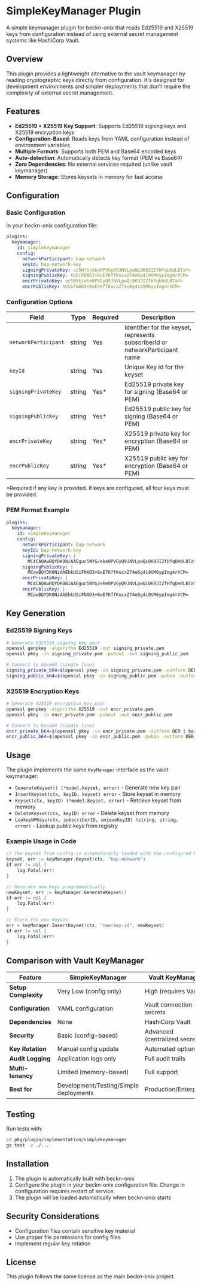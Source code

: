 # SimpleKeyManager Plugin

A simple keymanager plugin for beckn-onix that reads Ed25519 and X25519 keys from configuration instead of using external secret management systems like HashiCorp Vault.

## Overview

This plugin provides a lightweight alternative to the vault keymanager by reading cryptographic keys directly from configuration. It's designed for development environments and simpler deployments that don't require the complexity of external secret management.

## Features

- **Ed25519 + X25519 Key Support**: Supports Ed25519 signing keys and X25519 encryption keys
- **Configuration-Based**: Reads keys from YAML configuration instead of environment variables
- **Multiple Formats**: Supports both PEM and Base64 encoded keys
- **Auto-detection**: Automatically detects key format (PEM vs Base64)
- **Zero Dependencies**: No external services required (unlike vault keymanager)
- **Memory Storage**: Stores keysets in memory for fast access

## Configuration

### Basic Configuration

In your beckn-onix configuration file:

```yaml
plugins:
  keymanager:
    id: simplekeymanager
    config:
      networkParticipant: bap-network
      keyId: bap-network-key
      signingPrivateKey: uc5WYG/eke0PVGyQ9JNVLpwQL0K9JIZfHfqUHdLBTaY=
      signingPublicKey: kUSiFNAD3+6oE7KffKucxZ74e6g4i9VM6ypImg4rVCM=
      encrPrivateKey: uc5WYG/eke0PVGyQ9JNVLpwQL0K9JIZfHfqUHdLBTaY=
      encrPublicKey: kUSiFNAD3+6oE7KffKucxZ74e6g4i9VM6ypImg4rVCM=
```

### Configuration Options

| Field | Type | Required | Description |
|-------|------|----------|-------------|
| `networkParticipant` | string | Yes | Identifier for the keyset, represents subscriberId or networkParticipant name |
| `keyId` | string | Yes | Unique Key id for the keyset |
| `signingPrivateKey` | string | Yes* | Ed25519 private key for signing (Base64 or PEM) |
| `signingPublicKey` | string | Yes* | Ed25519 public key for signing (Base64 or PEM) |
| `encrPrivateKey` | string | Yes* | X25519 private key for encryption (Base64 or PEM) |
| `encrPublicKey` | string | Yes* | X25519 public key for encryption (Base64 or PEM) |

*Required if any key is provided. If keys are configured, all four keys must be provided.

### PEM Format Example

```yaml
plugins:
  keymanager:
    id: simplekeymanager
    config:
      networkParticipant: bap-network
      keyId: bap-network-key
      signingPrivateKey: |
        MC4CAQAwBQYDK0NiAAEguc5WYG/eke0PVGyQ9JNVLpwQL0K9JIZfHfqUHdLBTaY=
      signingPublicKey: |
        MCowBQYDK0NiAAEhkUSiFNAD3+6oE7KffKucxZ74e6g4i9VM6ypImg4rVCM=
      encrPrivateKey: |
        MC4CAQAwBQYDK0NiAAEguc5WYG/eke0PVGyQ9JNVLpwQL0K9JIZfHfqUHdLBTaY=
      encrPublicKey: |
        MCowBQYDK0NiAAEhkUSiFNAD3+6oE7KffKucxZ74e6g4i9VM6ypImg4rVCM=
```

## Key Generation

### Ed25519 Signing Keys

```bash
# Generate Ed25519 signing key pair
openssl genpkey -algorithm Ed25519 -out signing_private.pem
openssl pkey -in signing_private.pem -pubout -out signing_public.pem

# Convert to base64 (single line)
signing_private_b64=$(openssl pkey -in signing_private.pem -outform DER | base64 -w 0)
signing_public_b64=$(openssl pkey -in signing_public.pem -pubin -outform DER | base64 -w 0)
```

### X25519 Encryption Keys

```bash
# Generate X25519 encryption key pair
openssl genpkey -algorithm X25519 -out encr_private.pem
openssl pkey -in encr_private.pem -pubout -out encr_public.pem

# Convert to base64 (single line)
encr_private_b64=$(openssl pkey -in encr_private.pem -outform DER | base64 -w 0)
encr_public_b64=$(openssl pkey -in encr_public.pem -pubin -outform DER | base64 -w 0)
```

## Usage

The plugin implements the same `KeyManager` interface as the vault keymanager:

- `GenerateKeyset() (*model.Keyset, error)` - Generate new key pair
- `InsertKeyset(ctx, keyID, keyset) error` - Store keyset in memory
- `Keyset(ctx, keyID) (*model.Keyset, error)` - Retrieve keyset from memory
- `DeleteKeyset(ctx, keyID) error` - Delete keyset from memory
- `LookupNPKeys(ctx, subscriberID, uniqueKeyID) (string, string, error)` - Lookup public keys from registry

### Example Usage in Code

```go
// The keyset from config is automatically loaded with the configured keyId
keyset, err := keyManager.Keyset(ctx, "bap-network")
if err != nil {
    log.Fatal(err)
}

// Generate new keys programmatically
newKeyset, err := keyManager.GenerateKeyset()
if err != nil {
    log.Fatal(err)
}

// Store the new keyset
err = keyManager.InsertKeyset(ctx, "new-key-id", newKeyset)
if err != nil {
    log.Fatal(err)
}
```

## Comparison with Vault KeyManager

| Feature | SimpleKeyManager | Vault KeyManager |
|---------|------------------|------------------|
| **Setup Complexity** | Very Low (config only) | High (requires Vault) |
| **Configuration** | YAML configuration | Vault connection + secrets |
| **Dependencies** | None | HashiCorp Vault |
| **Security** | Basic (config-based) | Advanced (centralized secrets) |
| **Key Rotation** | Manual config update | Automated options |
| **Audit Logging** | Application logs only | Full audit trails |
| **Multi-tenancy** | Limited (memory-based) | Full support |
| **Best for** | Development/Testing/Simple deployments | Production/Enterprise |

## Testing

Run tests with:
```bash
cd pkg/plugin/implementation/simplekeymanager
go test -v ./...
```

## Installation

1. The plugin is automatically built with beckn-onix
2. Configure the plugin in your beckn-onix configuration file. Change in configuration requires restart of service.
3. The plugin will be loaded automatically when beckn-onix starts

## Security Considerations

- Configuration files contain sensitive key material
- Use proper file permissions for config files
- Implement regular key rotation

## License

This plugin follows the same license as the main beckn-onix project.
